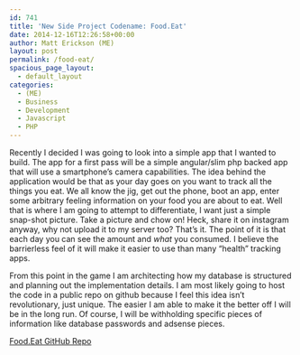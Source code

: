 ```yaml
---
id: 741
title: 'New Side Project Codename: Food.Eat'
date: 2014-12-16T12:26:58+00:00
author: Matt Erickson (ME)
layout: post
permalink: /food-eat/
spacious_page_layout:
  - default_layout
categories:
  - (ME)
  - Business
  - Development
  - Javascript
  - PHP
---
```

Recently I decided I was going to look into a simple app that I wanted to build. The app for a first pass will be a simple angular/slim php backed app that will use a smartphone&#8217;s camera capabilities. The idea behind the application would be that as your day goes on you want to track all the things you eat. We all know the jig, get out the phone, boot an app, enter some arbitrary feeling information on your food you are about to eat. Well that is where I am going to attempt to differentiate, I want just a simple snap-shot picture. Take a picture and chow on! Heck, share it on instagram anyway, why not upload it to my server too? That&#8217;s it. The point of it is that each day you can see the amount and _what_ you consumed. I believe the barrierless feel of it will make it easier to use than many &#8220;health&#8221; tracking apps.  


  
From this point in the game I am architecting how my database is structured and planning out the implementation details. I am most likely going to host the code in a public repo on github because I feel this idea isn&#8217;t revolutionary, just unique. The easier I am able to make it the better off I will be in the long run. Of course, I will be withholding specific pieces of information like database passwords and adsense pieces.  


  
[Food.Eat GitHub Repo](https://github.com/Mutmatt/Food.Eat/)